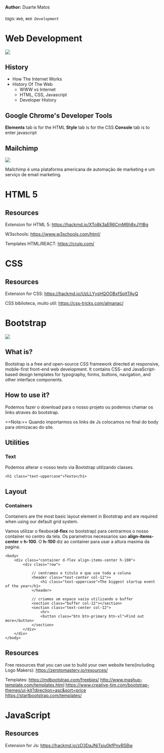 **Author:** Duarte Matos

###### tags: `Web`, `Web Development`

# Web Development

![](https://i.imgur.com/YKHqCXt.png)

## History
- How The Internet Works
- History Of The Web
    - WWW vs Internet
    - HTML, CSS, Javascript
    - Developer History


## Google Chrome's Developer Tools
**Elements** tab is for the HTML
**Style** tab is for the CSS
**Console** tab is to enter javascript

## Mailchimp
![](https://i.imgur.com/8g5TOp1.png)

Mailchimp é uma plataforma americana de automação de marketing e um serviço de email marketing.

# HTML 5
## Resources
Extension for HTML 5:
https://hackmd.io/XTo8k3aER6CmM6h8xJYtBg

W3schools:
https://www.w3schools.com/html/

Templates HTML/REACT:
https://cruip.com/

# CSS
## Resources
Extension for CSS:
https://hackmd.io/UzLLYysHQOOBxfSpltTAyQ

CSS biblioteca, muito util:
https://css-tricks.com/almanac/

# Bootstrap
![](https://i.imgur.com/Ub0pMwN.png)
## What is?
Bootstrap is a free and open-source CSS framework directed at responsive, mobile-first front-end web development. It contains CSS- and JavaScript-based design templates for typography, forms, buttons, navigation, and other interface components.

## How to use it?
Podemos fazer o download para o nosso projeto ou podemos chamar os links atraves do bootstrap.

==Nota:== Quando importarmos os links de Js colocamos no final do body para otimizacao do site.

## Utilities
### Text
Podemos alterar o nosso texto via Bootstrap utilizando classes.
```
<h1 class="text-uppercase">Texto</h1>
```

## Layout
### Containers
Containers are the most basic layout element in Bootstrap and are required when using our default grid system.

Vamos utilizar o flexbox(**d-flex** no bootstrap) para centrarmos o nosso container no centro da tela. Os parametros necessarios sao **align-items-center** e **h-100**. O **h-100** diz ao container para usar a altura maxima da pagina.
```
<body>
    <div class="container d-flex align-items-center h-100">
        <div class="row">
        
            // centramos o titulo e que use toda a coluna
            <header class="text-center col-12">>
                <h1 class="text-uppercase">The biggest startup event of the year</h1>
            </header>
            
            // criamos um espaco vazio utilizando o buffer
            <section class="buffer col-12"></section>
            <section class="text-center col-12">
                <hr>
                <button class="btn btn-primary btn-xl">Find out more</button>
            </section>
        </div>
    </div>
</body>
```

## Resources
Free resources that you can use to build your own website here(including Logo Makers):
https://zerotomastery.io/resources/

Templates:
https://mdbootstrap.com/freebies/
http://www.mashup-template.com/templates.html
https://www.creative-tim.com/bootstrap-themes/ui-kit?direction=asc&sort=price
https://startbootstrap.com/templates/

# JavaScript
## Resources
Extension for Js:
https://hackmd.io/zD3DaJNjTsiu0kfPnyBSBw

